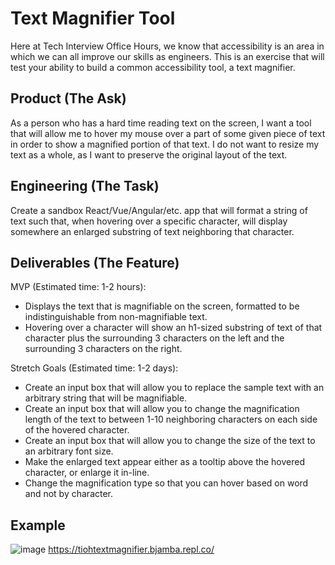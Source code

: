 # Text Magnifier Tool

Here at Tech Interview Office Hours, we know that accessibility is an area in which we can all improve our skills as engineers. This is an exercise that will test your ability to build a common accessibility tool, a text magnifier.

## Product (The Ask)
As a person who has a hard time reading text on the screen, I want a tool that will allow me to hover my mouse over a part of some given piece of text in order to show a magnified portion of that text. I do not want to resize my text as a whole, as I want to preserve the original layout of the text.

## Engineering (The Task)
Create a sandbox React/Vue/Angular/etc. app that will format a string of text such that, when hovering over a specific character, will display somewhere an enlarged substring of text neighboring that character.

## Deliverables (The Feature)
MVP (Estimated time: 1-2 hours):
* Displays the text that is magnifiable on the screen, formatted to be indistinguishable from non-magnifiable text.
* Hovering over a character will show an h1-sized substring of text of that character plus the surrounding 3 characters on the left and the surrounding 3 characters on the right.

Stretch Goals (Estimated time: 1-2 days):
* Create an input box that will allow you to replace the sample text with an arbitrary string that will be magnifiable.
* Create an input box that will allow you to change the magnification length of the text to between 1-10 neighboring characters on each side of the hovered character.
* Create an input box that will allow you to change the size of the text to an arbitrary font size.
* Make the enlarged text appear either as a tooltip above the hovered character, or enlarge it in-line.
* Change the magnification type so that you can hover based on word and not by character.

## Example
![image](image.png)
https://tiohtextmagnifier.bjamba.repl.co/

